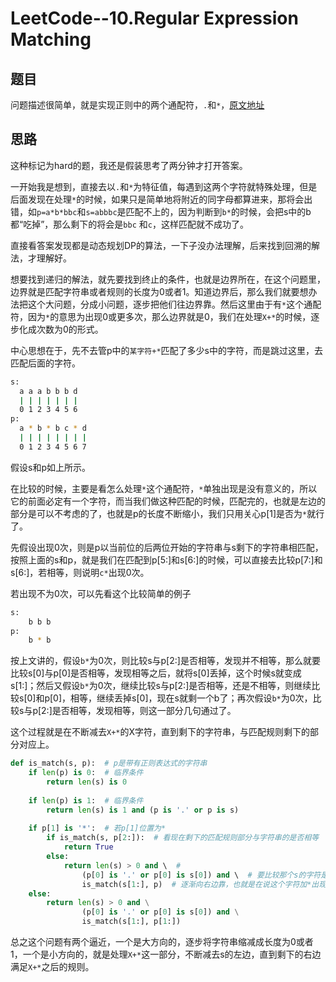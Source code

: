 # LeetCode--10.Regular Expression Matching

## 题目

问题描述很简单，就是实现正则中的两个通配符，`.`和`*`，[原文地址](https://leetcode.com/problems/regular-expression-matching/#/description)

## 思路

这种标记为hard的题，我还是假装思考了两分钟才打开答案。

一开始我是想到，直接去以`.`和`*`为特征值，每遇到这两个字符就特殊处理，但是后面发现在处理`*`的时候，如果只是简单地将附近的同字母都算进来，那将会出错，如`p=a*b*bbc`和`s=abbbc`是匹配不上的，因为判断到`b*`的时候，会把s中的b都“吃掉”，那么剩下的将会是`bbc` 和`c`，这样匹配就不成功了。

直接看答案发现都是动态规划DP的算法，一下子没办法理解，后来找到回溯的解法，才理解好。

想要找到递归的解法，就先要找到终止的条件，也就是边界所在，在这个问题里，边界就是匹配字符串或者规则的长度为0或者1。知道边界后，那么我们就要想办法把这个大问题，分成小问题，逐步把他们往边界靠。然后这里由于有`*`这个通配符，因为`*`的意思为出现0或更多次，那么边界就是0，我们在处理`X+*`的时候，逐步化成次数为0的形式。

中心思想在于，先不去管p中的`某字符+*`匹配了多少s中的字符，而是跳过这里，去匹配后面的字符。

```bash
s:
  a a a b b b d
  | | | | | | |
  0 1 2 3 4 5 6
p:
  a * b * b c * d
  | | | | | | | |
  0 1 2 3 4 5 6 7
```

假设s和p如上所示。

在比较的时候，主要是看怎么处理`*`这个通配符，`*`单独出现是没有意义的，所以它的前面必定有一个字符，而当我们做这种匹配的时候，匹配完的，也就是左边的部分是可以不考虑的了，也就是p的长度不断缩小，我们只用关心p[1]是否为`*`就行了。

先假设出现0次，则是p以当前位的后两位开始的字符串与s剩下的字符串相匹配，按照上面的s和p，就是我们在匹配到p[5:]和s[6:]的时候，可以直接去比较p[7:]和s[6:]，若相等，则说明`c*`出现0次。

若出现不为0次，可以先看这个比较简单的例子

```bash
s:
	b b b
p:
	b * b
```

按上文讲的，假设`b*`为0次，则比较s与p[2:]是否相等，发现并不相等，那么就要比较s[0]与p[0]是否相等，发现相等之后，就将s[0]丢掉，这个时候s就变成s[1:]；然后又假设`b*`为0次，继续比较s与p[2:]是否相等，还是不相等，则继续比较s[0]和p[0]，相等，继续丢掉s[0]，现在s就剩一个b了；再次假设`b*`为0次，比较s与p[2:]是否相等，发现相等，则这一部分几句通过了。

这个过程就是在不断减去`X+*`的X字符，直到剩下的字符串，与匹配规则剩下的部分对应上。

```python
def is_match(s, p):  # p是带有正则表达式的字符串
    if len(p) is 0:  # 临界条件 
        return len(s) is 0 
    
    if len(p) is 1:  # 临界条件
        return len(s) is 1 and (p is '.' or p is s)
        
    if p[1] is '*':  # 若p[1]位置为*
        if is_match(s, p[2:]):  # 看现在剩下的匹配规则部分与字符串的是否相等
            return True
        else:
            return len(s) > 0 and \  # 
                (p[0] is '.' or p[0] is s[0]) and \  # 要比较那个s的字符是否符合规则
                is_match(s[1:], p)  # 逐渐向右边靠，也就是在说这个字符加*出现的次数为0
    else:
        return len(s) > 0 and \
                (p[0] is '.' or p[0] is s[0]) and \
                is_match(s[1:], p[1:])
```

总之这个问题有两个逼近，一个是大方向的，逐步将字符串缩减成长度为0或者1，一个是小方向的，就是处理`X+*`这一部分，不断减去s的左边，直到剩下的右边满足`X+*`之后的规则。